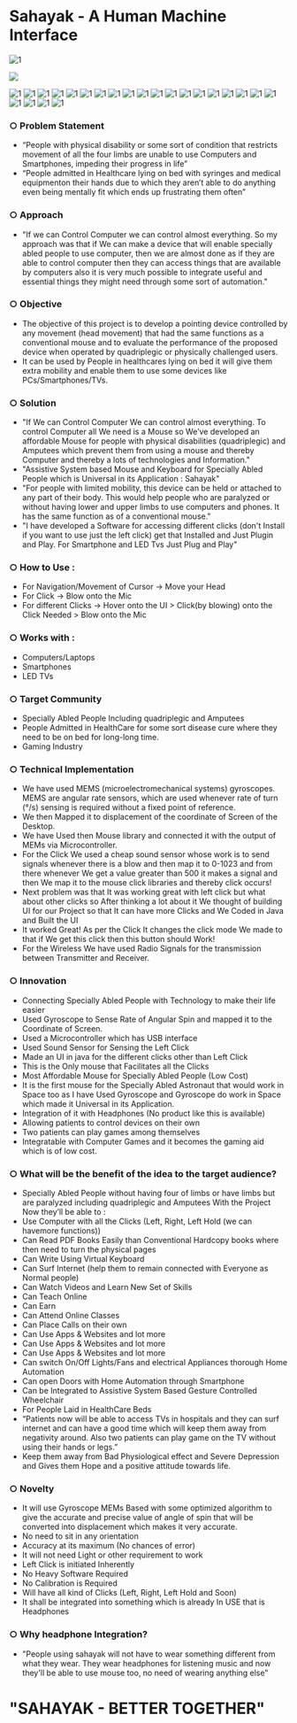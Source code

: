 # Sahayak - A Human Machine Interface

<img src="https://github.com/techyashu/ashu/blob/master/Sahayak/da50482b2e5af7dc79490b83529392c4-0.png" alt="1">

![](https://github.com/techyashu/ashu/Sahayak/working_Trim.gif)

<img src="https://github.com/techyashu/ashu/blob/master/Sahayak/da50482b2e5af7dc79490b83529392c4-1.png" alt="1">

<img src="https://github.com/techyashu/ashu/blob/master/Sahayak/da50482b2e5af7dc79490b83529392c4-2.png" alt="1">

<img src="https://github.com/techyashu/ashu/blob/master/Sahayak/da50482b2e5af7dc79490b83529392c4-3.png" alt="1">

<img src="https://github.com/techyashu/ashu/blob/master/Sahayak/da50482b2e5af7dc79490b83529392c4-4.png" alt="1">

<img src="https://github.com/techyashu/ashu/blob/master/Sahayak/da50482b2e5af7dc79490b83529392c4-5.png" alt="1">

<img src="https://github.com/techyashu/ashu/blob/master/Sahayak/da50482b2e5af7dc79490b83529392c4-6.png" alt="1">

<img src="https://github.com/techyashu/ashu/blob/master/Sahayak/da50482b2e5af7dc79490b83529392c4-7.png" alt="1">

<img src="https://github.com/techyashu/ashu/blob/master/Sahayak/da50482b2e5af7dc79490b83529392c4-8.png" alt="1">

<img src="https://github.com/techyashu/ashu/blob/master/Sahayak/da50482b2e5af7dc79490b83529392c4-9.png" alt="1">

<img src="https://github.com/techyashu/ashu/blob/master/Sahayak/da50482b2e5af7dc79490b83529392c4-10.png" alt="1">

<img src="https://github.com/techyashu/ashu/blob/master/Sahayak/da50482b2e5af7dc79490b83529392c4-11.png" alt="1">

<img src="https://github.com/techyashu/ashu/blob/master/Sahayak/da50482b2e5af7dc79490b83529392c4-12.png" alt="1">

<img src="https://github.com/techyashu/ashu/blob/master/Sahayak/da50482b2e5af7dc79490b83529392c4-13.png" alt="1">

<img src="https://github.com/techyashu/ashu/blob/master/Sahayak/da50482b2e5af7dc79490b83529392c4-14.jpg" alt="1">

<img src="https://github.com/techyashu/ashu/blob/master/Sahayak/da50482b2e5af7dc79490b83529392c4-15.png" alt="1">

<img src="https://github.com/techyashu/ashu/blob/master/Sahayak/da50482b2e5af7dc79490b83529392c4-16.png" alt="1">

<img src="https://github.com/techyashu/ashu/blob/master/Sahayak/da50482b2e5af7dc79490b83529392c4-17.png" alt="1">

<img src="https://github.com/techyashu/ashu/blob/master/Sahayak/da50482b2e5af7dc79490b83529392c4-18.png" alt="1">

<img src="https://github.com/techyashu/ashu/blob/master/Sahayak/da50482b2e5af7dc79490b83529392c4-19.png" alt="1">

<img src="https://github.com/techyashu/ashu/blob/master/Sahayak/da50482b2e5af7dc79490b83529392c4-20.png" alt="1">

<img src="https://github.com/techyashu/ashu/blob/master/Sahayak/da50482b2e5af7dc79490b83529392c4-21.png" alt="1">

<img src="https://github.com/techyashu/ashu/blob/master/Sahayak/da50482b2e5af7dc79490b83529392c4-22.png" alt="1">

<img src="https://github.com/techyashu/ashu/blob/master/Sahayak/da50482b2e5af7dc79490b83529392c4-23.png" alt="1">

### ○ Problem Statement
- “People with physical disability or some sort of condition that restricts movement of all the four limbs are unable to use Computers and Smartphones, impeding their progress in life”
- “People admitted in Healthcare lying on bed with syringes and medical equipmenton their hands due to which they aren’t able to do anything even being mentally fit which ends up frustrating them often”

### ○ Approach
- "If we can Control Computer we can control almost everything. So my approach was that if We can make a device that will enable specially abled people to use computer, then we are almost done as if they are able to control computer then they can access things that are available by computers also it is very much possible to integrate useful and essential things they might need through some sort of automation."

### ○ Objective
- The objective of this project is to develop a pointing device controlled by any movement (head movement) that had the same functions as a conventional mouse and to evaluate the performance of the proposed device when operated by quadriplegic or physically challenged users.
- It can be used by People in healthcares lying on bed it will give them extra mobility and enable them to use some devices like PCs/Smartphones/TVs.

### ○ Solution
- "If We can Control Computer We can control almost everything. To control Computer all We need is a Mouse so We’ve developed an affordable Mouse for people with physical disabilities (quadriplegic) and Amputees which prevent them from using a mouse and thereby Computer and thereby a lots of technologies and Information."
- "Assistive System based Mouse and Keyboard for Specially Abled People which is Universal in its Application : Sahayak"
- "For people with limited mobility, this device can be held or attached to any part of their body. This would help people who are paralyzed or without having lower and upper limbs to use computers and phones. It has the same function as of a conventional mouse."
- "I have developed a Software for accessing different clicks (don't Install if you want to use just the left click) get that Installed and Just Plugin and Play. For Smartphone and LED Tvs Just Plug and Play"

### ○ How to Use :
- For Navigation/Movement of Cursor -> Move your Head
- For Click -> Blow onto the Mic
- For different Clicks -> Hover onto the UI > Click(by blowing) onto the Click Needed > Blow onto the Mic

### ○ Works with :
- Computers/Laptops
- Smartphones
- LED TVs

### ○ Target Community
- Specially Abled People Including quadriplegic and Amputees
- People Admitted in HealthCare for some sort disease cure where they need to be on bed for long-long time.
- Gaming Industry

### ○ Technical Implementation
- We have used MEMS (microelectromechanical systems) gyroscopes. MEMS are angular rate sensors, which are used whenever rate of turn (°/s) sensing is required without a fixed point of reference.
- We then Mapped it to displacement of the coordinate of Screen of the Desktop.
- We have Used then Mouse library and connected it with the output of MEMs via Microcontroller.
- For the Click We used a cheap sound sensor whose work is to send signals whenever there is a blow and then map it to 0-1023 and from there whenever We get a value greater than 500 it makes a signal and then We map it to the mouse click libraries and thereby click occurs!
- Next problem was that It was working great with left click but what about other clicks so After thinking a lot about it We thought of building UI for our Project so that It can have more Clicks and We Coded in Java and Built the UI
- It worked Great! As per the Click It changes the click mode We made to that if We get this click then this button should Work!
- For the Wireless We have used Radio Signals for the transmission between Transmitter and Receiver.

### ○ Innovation
- Connecting Specially Abled People with Technology to make their life easier
- Used Gyroscope to Sense Rate of Angular Spin and mapped it to the Coordinate of Screen.
- Used a Microcontroller which has USB interface
- Used Sound Sensor for Sensing the Left Click
- Made an UI in java for the different clicks other than Left Click
- This is the Only mouse that Facilitates all the Clicks
- Most Affordable Mouse for Specially Abled People (Low Cost)
- It is the first mouse for the Specially Abled Astronaut that would work in Space too as I have Used Gyroscope and Gyroscope do work in Space which made it Universal in its Application.
- Integration of it with Headphones (No product like this is available)
- Allowing patients to control devices on their own
- Two patients can play games among themselves
- Integratable with Computer Games and it becomes the gaming aid which is of low cost.

### ○ What will be the benefit of the idea to the target audience?
- Specially Abled People without having four of limbs or have limbs but are paralyzed including quadriplegic and Amputees With the Project Now they’ll be able to :
- Use Computer with all the Clicks (Left, Right, Left Hold (we can havemore functions))
- Can Read PDF Books Easily than Conventional Hardcopy books where then need to turn the physical pages
- Can Write Using Virtual Keyboard
- Can Surf Internet (help them to remain connected with Everyone as Normal people)
- Can Watch Videos and Learn New Set of Skills
- Can Teach Online
- Can Earn
- Can Attend Online Classes
- Can Place Calls on their own
- Can Use Apps & Websites and lot more
- Can Use Apps & Websites and lot more
- Can Use Apps & Websites and lot more
- Can switch On/Off Lights/Fans and electrical Appliances thorough Home Automation
- Can open Doors with Home Automation through Smartphone
- Can be Integrated to Assistive System Based Gesture Controlled Wheelchair
- For People Laid in HealthCare Beds
- “Patients now will be able to access TVs in hospitals and they can surf internet and can have a good time which will keep them away from negativity around. Also two patients can play game on the TV without using their hands or legs.”
- Keep them away from Bad Physiological effect and Severe Depression and Gives them Hope and a positive attitude towards life.

### ○ Novelty
- It will use Gyroscope MEMs Based with some optimized algorithm to give the accurate and precise value of angle of spin that will be converted into displacement which makes it very accurate.
- No need to sit in any orientation
- Accuracy at its maximum (No chances of error)
- It will not need Light or other requirement to work
- Left Click is initiated Inherently
- No Heavy Software Required
- No Calibration is Required
- Will have all kind of Clicks (Left, Right, Left Hold and Soon)
- It shall be integrated into something which is already In USE that is Headphones

### ○ Why headphone Integration?
- "People using sahayak will not have to wear something different from what they wear. They wear headphones for listening music and now they'll be able to use mouse too, no need of wearing anything else"

# "SAHAYAK - BETTER TOGETHER"
